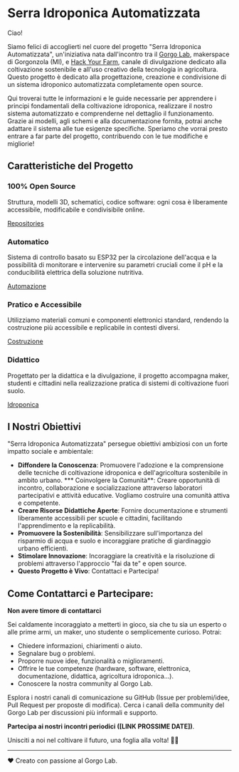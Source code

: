 # Serra Idroponica Automatizzata

Ciao!

Siamo felici di accoglierti nel cuore del progetto "Serra Idroponica Automatizzata", un'iniziativa nata dall'incontro tra il [Gorgo Lab](https://gorgolab.it/), makerspace di Gorgonzola (MI), e [Hack Your Farm](https://www.youtube.com/@HackYourFarm), canale di divulgazione dedicato alla coltivazione sostenibile e all'uso creativo della tecnologia in agricoltura.
Questo progetto è dedicato alla progettazione, creazione e condivisione di un sistema idroponico automatizzata completamente open source.

Qui troverai tutte le informazioni e le guide necessarie per apprendere i principi fondamentali della coltivazione idroponica, realizzare il nostro sistema automatizzato e comprenderne nel dettaglio il funzionamento. Grazie ai modelli, agli schemi e alla documentazione fornita, potrai anche adattare il sistema alle tue esigenze specifiche. Speriamo che vorrai presto entrare a far parte del progetto, contribuendo con le tue modifiche e migliorie!

## Caratteristiche del Progetto

<div class="card-container">

  <div class="card">
    <h3>100% Open Source</h3>
    <p>Struttura, modelli 3D, schematici, codice software: ogni cosa è liberamente accessibile, modificabile e condivisibile online.</p>
    <a href="/software/overview" class="button">Repositories</a>
  </div>

  <div class="card">
    <h3>Automatico</h3>
    <p>Sistema di controllo basato su ESP32 per la circolazione dell'acqua e la possibilità di monitorare e intervenire su parametri cruciali come il pH e la conducibilità elettrica della soluzione nutritiva.</p>
    <a href="/software/overview" class="button">Automazione</a>
  </div>

  <div class="card">
    <h3>Pratico e Accessibile</h3>
    <p>Utilizziamo materiali comuni e componenti elettronici standard, rendendo la costruzione più accessibile e replicabile in contesti diversi.</p>
    <a href="/build/overview" class="button">Costruzione</a>
  </div>

  <div class="card">
    <h3>Didattico</h3>
    <p>Progettato per la didattica e la divulgazione, il progetto accompagna maker, studenti e cittadini nella realizzazione pratica di sistemi di coltivazione fuori suolo.</p>
    <a href="/intro/hydroponic" class="button">Idroponica</a>
  </div>

</div>


## I Nostri Obiettivi
"Serra Idroponica Automatizzata" persegue obiettivi ambiziosi con un forte impatto sociale e ambientale:

* **Diffondere la Conoscenza**: Promuovere l'adozione e la comprensione delle tecniche di coltivazione idroponica e dell'agricoltura sostenibile in ambito urbano.
*** Coinvolgere la Comunità**: Creare opportunità di incontro, collaborazione e socializzazione attraverso laboratori partecipativi e attività educative. Vogliamo costruire una comunità attiva e competente.
* **Creare Risorse Didattiche Aperte**: Fornire documentazione e strumenti liberamente accessibili per scuole e cittadini, facilitando l'apprendimento e la replicabilità.
* **Promuovere la Sostenibilità**: Sensibilizzare sull'importanza del risparmio di acqua e suolo e incoraggiare pratiche di giardinaggio urbano efficienti.
* **Stimolare Innovazione**: Incoraggiare la creatività e la risoluzione di problemi attraverso l'approccio "fai da te" e open source.
* **Questo Progetto è Vivo**: Contattaci e Partecipa!



## Come Contattarci e Partecipare:

**Non avere timore di contattarci**

Sei caldamente incoraggiato a metterti in gioco, sia che tu sia un esperto o alle prime armi, un maker, uno studente o semplicemente curioso. Potrai:

- Chiedere informazioni, chiarimenti o aiuto.
- Segnalare bug o problemi.
- Proporre nuove idee, funzionalità o miglioramenti.
- Offrire le tue competenze (hardware, software, elettronica, documentazione, didattica, agricoltura idroponica...).
- Conoscere la nostra community al Gorgo Lab.

Esplora i nostri canali di comunicazione su GitHub (Issue per problemi/idee, Pull Request per proposte di modifica).
Cerca i canali della community del Gorgo Lab per discussioni più informali e supporto.

**Partecipa ai nostri incontri periodici ([LINK PROSSIME DATE])**.



Unisciti a noi nel coltivare il futuro, una foglia alla volta! 🌱🤝

---

❤️ Creato con passione al Gorgo Lab.

